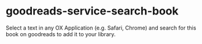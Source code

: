 # goodreads-service-search-book
Select a text in any OX Application (e.g. Safari, Chrome) and search for this book on goodreads to add it to your library.
